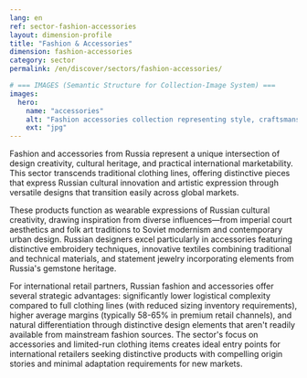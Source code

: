 ```yaml
---
lang: en
ref: sector-fashion-accessories
layout: dimension-profile
title: "Fashion & Accessories"
dimension: fashion-accessories
category: sector
permalink: /en/discover/sectors/fashion-accessories/

# === IMAGES (Semantic Structure for Collection-Image System) ===
images:
  hero:
    name: "accessories"
    alt: "Fashion accessories collection representing style, craftsmanship and design innovation"
    ext: "jpg"
---
```


Fashion and accessories from Russia represent a unique intersection of design creativity, cultural heritage, and practical international marketability. This sector transcends traditional clothing lines, offering distinctive pieces that express Russian cultural innovation and artistic expression through versatile designs that transition easily across global markets.

These products function as wearable expressions of Russian cultural creativity, drawing inspiration from diverse influences—from imperial court aesthetics and folk art traditions to Soviet modernism and contemporary urban design. Russian designers excel particularly in accessories featuring distinctive embroidery techniques, innovative textiles combining traditional and technical materials, and statement jewelry incorporating elements from Russia's gemstone heritage.

For international retail partners, Russian fashion and accessories offer several strategic advantages: significantly lower logistical complexity compared to full clothing lines (with reduced sizing inventory requirements), higher average margins (typically 58-65% in premium retail channels), and natural differentiation through distinctive design elements that aren't readily available from mainstream fashion sources. The sector's focus on accessories and limited-run clothing items creates ideal entry points for international retailers seeking distinctive products with compelling origin stories and minimal adaptation requirements for new markets.
